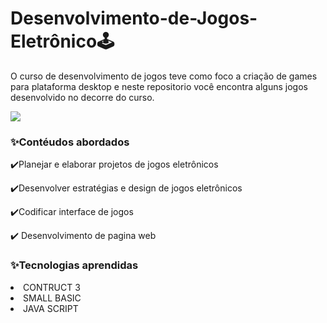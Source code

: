 <h1>Desenvolvimento-de-Jogos-Eletrônico🕹️</h1>
<p>O curso de desenvolvimento de jogos teve como foco a criação de games para plataforma desktop e neste repositorio você encontra alguns jogos desenvolvido no decorre do curso.</p>

<p aling="center"><img src="/Desenvolvimento-de-Jogos-Eletronicos/assets/Game.gif"></p>

<h3>✨Contéudos abordados</h3>

<p>✔️Planejar e elaborar projetos de jogos eletrônicos</p> 
<p>✔️Desenvolver estratégias e design de jogos eletrônicos</p> 
<p>✔️Codificar interface de jogos</p> 
<p>✔️ Desenvolvimento de pagina web</p> 

<h3>✨Tecnologias aprendidas </h3>

<li>CONTRUCT 3  </li>
<li>SMALL BASIC </li>
<li>JAVA SCRIPT </li>
